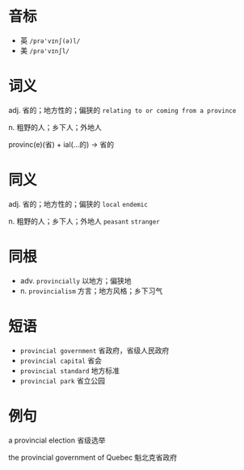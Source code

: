 # 音标

- 英 `/prə'vɪnʃ(ə)l/`
- 美 `/prə'vɪnʃl/`

# 词义

adj. 省的；地方性的；偏狭的
`relating to or coming from a province`

n. 粗野的人；乡下人；外地人




provinc(e)(省) + ial(…的) → 省的

# 同义

adj. 省的；地方性的；偏狭的
`local` `endemic`

n. 粗野的人；乡下人；外地人
`peasant` `stranger`

# 同根

- adv. `provincially` 以地方；偏狭地
- n. `provincialism` 方言；地方风格；乡下习气

# 短语

- `provincial government` 省政府，省级人民政府
- `provincial capital` 省会
- `provincial standard` 地方标准
- `provincial park` 省立公园

# 例句

a provincial election
省级选举

the provincial government of Quebec
魁北克省政府


